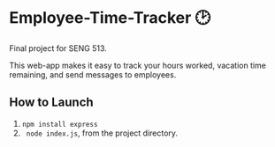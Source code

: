 # Employee-Time-Tracker :clock2:
Final project for SENG 513.

This web-app makes it easy to track your hours worked, vacation time remaining, and send messages to employees.

## How to Launch

1. `npm install express`
2. ` node index.js`, from the project directory.
